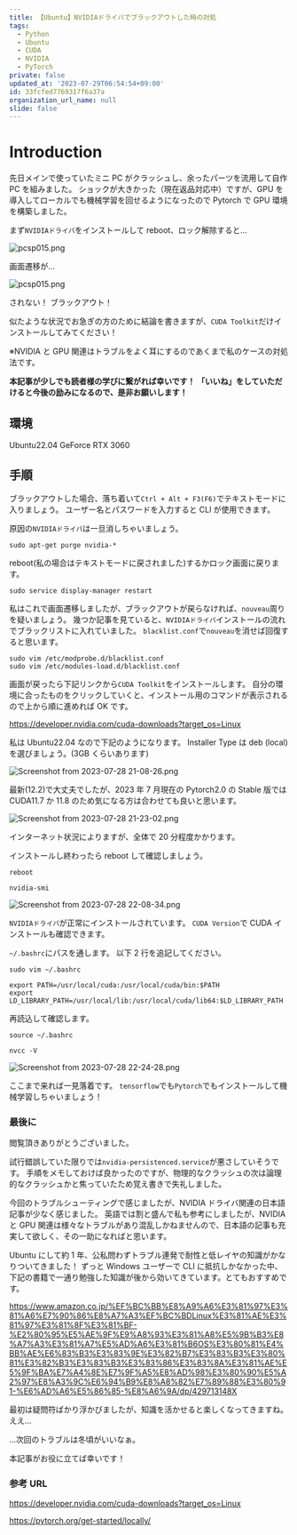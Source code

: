 ```yaml
---
title: 【Ubuntu】NVIDIAドライバでブラックアウトした時の対処
tags:
  - Python
  - Ubuntu
  - CUDA
  - NVIDIA
  - PyTorch
private: false
updated_at: '2023-07-29T06:54:54+09:00'
id: 33fcfed7769317f6a37a
organization_url_name: null
slide: false
---
```


# Introduction

先日メインで使っていたミニ PC がクラッシュし、余ったパーツを流用して自作 PC を組みました。
ショックが大きかった（現在返品対応中）ですが、GPU を導入してローカルでも機械学習を回せるようになったので Pytorch で GPU 環境を構築しました。

まず`NVIDIAドライバ`をインストールして reboot、ロック解除すると...

![pcsp015.png](https://qiita-image-store.s3.ap-northeast-1.amazonaws.com/0/3292052/af858af9-0969-6e83-73c2-953a3407b34a.png)

画面遷移が...

![pcsp015.png](https://qiita-image-store.s3.ap-northeast-1.amazonaws.com/0/3292052/af858af9-0969-6e83-73c2-953a3407b34a.png)

されない！
ブラックアウト！

似たような状況でお急ぎの方のために結論を書きますが、`CUDA Toolkit`だけインストールしてみてください！

※NVIDIA と GPU 関連はトラブルをよく耳にするのであくまで私のケースの対処法です。

**本記事が少しでも読者様の学びに繋がれば幸いです！**
**「いいね」をしていただけると今後の励みになるので、是非お願いします！**

## 環境

Ubuntu22.04
GeForce RTX 3060

## 手順

ブラックアウトした場合、落ち着いて`Ctrl + Alt + F3(F6)`でテキストモードに入りましょう。
ユーザー名とパスワードを入力すると CLI が使用できます。

原因の`NVIDIAドライバ`は一旦消しちゃいましょう。

```console:
sudo apt-get purge nvidia-*
```

reboot(私の場合はテキストモードに戻されました)するかロック画面に戻ります。

```console:
sudo service display-manager restart
```

私はこれで画面遷移しましたが、ブラックアウトが戻らなければ、`nouveau`周りを疑いましょう。
幾つか記事を見ていると、`NVIDIAドライバ`インストールの流れでブラックリストに入れていました。
`blacklist.conf`で`nouveau`を消せば回復すると思います。

```console:
sudo vim /etc/modprobe.d/blacklist.conf
sudo vim /etc/modules-load.d/blacklist.conf
```

画面が戻ったら下記リンクから`CUDA Toolkit`をインストールします。
自分の環境に合ったものをクリックしていくと、インストール用のコマンドが表示されるので上から順に進めれば OK です。

https://developer.nvidia.com/cuda-downloads?target_os=Linux

私は Ubuntu22.04 なので下記のようになります。
Installer Type は deb (local)を選びましょう。(3GB くらいあります)

![Screenshot from 2023-07-28 21-08-26.png](https://qiita-image-store.s3.ap-northeast-1.amazonaws.com/0/3292052/104c5cb6-0bec-aff1-6074-4bcfe6b5cbed.png)

最新(12.2)で大丈夫でしたが、2023 年 7 月現在の Pytorch2.0 の Stable 版では CUDA11.7 か 11.8 のため気になる方は合わせても良いと思います。

![Screenshot from 2023-07-28 21-23-02.png](https://qiita-image-store.s3.ap-northeast-1.amazonaws.com/0/3292052/e95f9055-c6cc-559b-76be-12f9e9351818.png)

インターネット状況によりますが、全体で 20 分程度かかります。

インストールし終わったら reboot して確認しましょう。

```console:
reboot
```

```console:
nvidia-smi
```

![Screenshot from 2023-07-28 22-08-34.png](https://qiita-image-store.s3.ap-northeast-1.amazonaws.com/0/3292052/d5a62cfc-25f0-84f5-9de3-9f20a659033d.png)

`NVIDIAドライバ`が正常にインストールされています。
`CUDA Version`で CUDA インストールも確認できます。

`~/.bashrc`にパスを通します。
以下 2 行を追記してください。

```console:
sudo vim ~/.bashrc
```

```vim:
export PATH=/usr/local/cuda:/usr/local/cuda/bin:$PATH
export LD_LIBRARY_PATH=/usr/local/lib:/usr/local/cuda/lib64:$LD_LIBRARY_PATH

```

再読込して確認します。

```console:
source ~/.bashrc
```

```console:
nvcc -V
```

![Screenshot from 2023-07-28 22-24-28.png](https://qiita-image-store.s3.ap-northeast-1.amazonaws.com/0/3292052/112794ca-b8fa-7399-f251-d8321ab8bbc5.png)

ここまで来れば一見落着です。
`tensorflow`でも`Pytorch`でもインストールして機械学習しちゃいましょう！

### 最後に

閲覧頂きありがとうございました。

試行錯誤していた限りでは`nvidia-persistenced.service`が悪さしていそうです。
手順をメモしておけば良かったのですが、物理的なクラッシュの次は論理的なクラッシュかと焦っていたため覚え書きで失礼しました。

今回のトラブルシューティングで感じましたが、NVIDIA ドライバ関連の日本語記事が少なく感じました。
英語では割と盛んで私も参考にしましたが、NVIDIA と GPU 関連は様々なトラブルがあり混乱しかねませんので、日本語の記事も充実して欲しく、その一助になればと思います。

Ubuntu にして約 1 年、公私問わずトラブル連発で耐性と低レイヤの知識がかなりついてきました！
ずっと Windows ユーザーで CLI に抵抗しかなかった中、下記の書籍で一通り勉強した知識が後から効いてきています。とてもおすすめです。

https://www.amazon.co.jp/%EF%BC%BB%E8%A9%A6%E3%81%97%E3%81%A6%E7%90%86%E8%A7%A3%EF%BC%BDLinux%E3%81%AE%E3%81%97%E3%81%8F%E3%81%BF-%E2%80%95%E5%AE%9F%E9%A8%93%E3%81%A8%E5%9B%B3%E8%A7%A3%E3%81%A7%E5%AD%A6%E3%81%B6OS%E3%80%81%E4%BB%AE%E6%83%B3%E3%83%9E%E3%82%B7%E3%83%B3%E3%80%81%E3%82%B3%E3%83%B3%E3%83%86%E3%83%8A%E3%81%AE%E5%9F%BA%E7%A4%8E%E7%9F%A5%E8%AD%98%E3%80%90%E5%A2%97%E8%A3%9C%E6%94%B9%E8%A8%82%E7%89%88%E3%80%91-%E6%AD%A6%E5%86%85-%E8%A6%9A/dp/429713148X

最初は疑問符ばかり浮かびましたが、知識を活かせると楽しくなってきますね。ええ...

...次回のトラブルは冬頃がいいなぁ。

本記事がお役に立てば幸いです！

### 参考 URL

https://developer.nvidia.com/cuda-downloads?target_os=Linux

https://pytorch.org/get-started/locally/
